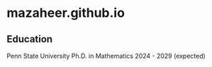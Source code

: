 # mazaheer.github.io

## Education

Penn State University
Ph.D. in Mathematics 2024 - 2029 (expected)
